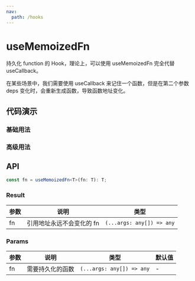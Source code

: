 ```yaml
---
nav:
  path: /hooks
---
```


# useMemoizedFn

持久化 function 的 Hook，理论上，可以使用 useMemoizedFn 完全代替 useCallback。

在某些场景中，我们需要使用 useCallback 来记住一个函数，但是在第二个参数 deps 变化时，会重新生成函数，导致函数地址变化。

## 代码演示
### 基础用法
<code src="./demo/demo1.tsx"></code>

### 高级用法

<code src="./demo/demo2.tsx"></code>

## API

```typescript
const fn = useMemoizedFn<T>(fn: T): T;
```

### Result

| 参数 | 说明                      | 类型                      |
| ---- | ------------------------- | ------------------------- |
| fn   | 引用地址永远不会变化的 fn | `(...args: any[]) => any` |


### Params

| 参数 | 说明              | 类型                      | 默认值 |
|------|-------------------|---------------------------|--------|
| fn   | 需要持久化的函数  | `(...args: any[]) => any` | -      |




